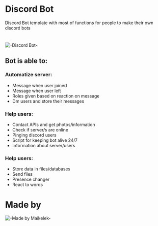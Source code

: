 # Discord Bot
Discord Bot template with most of functions for people to make their own discord bots
#
#

![-Discord Bot-](https://cdn.discordapp.com/attachments/941114244064239647/1036390080417370132/do-simple-discord-bot-for-you.jpg)

## Bot is able to:
### Automatize server:
* Message when user joined
* Message when user left 
* Roles given based on reaction on message
* Dm users and store their messages

### Help users:
* Contact APIs and get photos/information
* Check if server/s are online
* Pinging discord users
* Script for keeping bot alive 24/7
* Information about server/users

### Help users:
* Store data in files/databases
* Send files
* Presence changer
* React to words

# Made by
![-Made by Maikelek-](https://cdn.discordapp.com/attachments/941114244064239647/1036391535815704576/3000.png)
